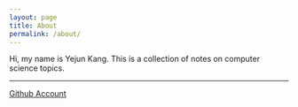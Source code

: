 ```yaml
---
layout: page
title: About
permalink: /about/
---
```


Hi, my name is Yejun Kang. 
This is a collection of notes on computer science topics.

* * *

[Github Account](github.com/Rinnnt)
